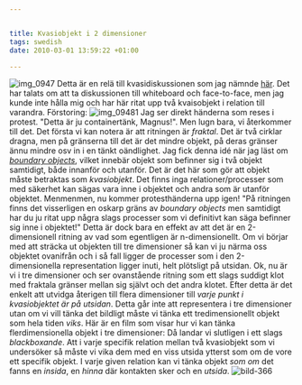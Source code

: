 ```yaml
--- 


title: Kvasiobjekt i 2 dimensioner 
tags: swedish 
date: 2010-03-01 13:59:22 +01:00 

---
```


![img_0947](images/img_0947-300x225.jpg "img_0947") Detta är en relä till kvasidiskussionen som jag nämnde [här](2010-02-26-icke-auktoriserat-gastbloggande-hos-intensifier.html). Det har talats om att ta diskussionen till whiteboard och face-to-face, men jag kunde inte hålla mig och har här ritat upp två kvaisobjekt i relation till varandra. Förstoring: ![img_09481](images/img_09481-1024x768.jpg "img_09481") Jag ser direkt händerna som reses i protest. "Detta är ju containertänk, Magnus!". Men lugn bara, vi återkommer till det. Det första vi kan notera är att ritningen är *fraktal*. Det är två cirklar dragna, men på gränserna till det är det mindre objekt, på deras gränser ännu mindre osv in i en tänkt oändlighet. Jag fick denna idé när jag läst om *[boundary objects](http://www.jstor.org.ludwig.lub.lu.se/stable/285080)*, vilket innebär objekt som befinner sig i två objekt samtidigt, både innanför och utanför. Det är det här som gör att objekt måste betraktas som *kvasiobjekt*. Det finns inga relationer/processer som med säkerhet kan sägas vara inne i objektet och andra som är utanför objektet. Menmenmen, nu kommer protesthänderna upp igen! "På ritningen finns det visserligen en oskarp gräns av *boundary objects* men samtidigt har du ju ritat upp några slags processer som vi definitivt kan säga befinner sig inne i objektet!" Detta är dock bara en effekt av att det är en 2-dimensionell ritning av vad som egentligen är n-dimensionellt. Om vi börjar med att sträcka ut objekten till tre dimensioner så kan vi ju närma oss objektet ovanifrån och i så fall ligger de processer som i den 2-dimensionella representation ligger inuti, helt plötsligt på utsidan. Ok, nu är vi i tre dimensioner och ser ovanstående ritning som ett slags suddigt klot med fraktala gränser mellan sig självt och det andra klotet. Efter detta är det enkelt att utvidga återigen till flera dimensioner till *varje punkt i kvasiobjektet är på utsidan*. Detta går inte att representera i tre dimensioner utan om vi vill tänka det bildligt måste vi tänka ett tredimensionellt objekt som hela tiden *viks*. Här är en film som visar hur vi kan tänka flerdimensionella objekt i tre dimensioner: Då landar vi slutligen i ett slags *blackboxande*. Att i varje specifik relation mellan två kvasiobjekt som vi undersöker så måste vi vika dem med en viss utsida ytterst som om de vore ett specifik objekt. I varje given relation kan vi tänka objekt *som om* det fanns en *insida*, en *hinna* där kontakten sker och en *utsida*. ![bild-366](images/bild-366.jpg "bild-366") 